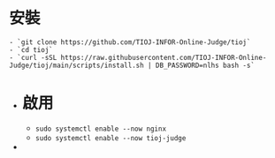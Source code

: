 # 安裝
	- `git clone https://github.com/TIOJ-INFOR-Online-Judge/tioj`
	- `cd tioj`
	- `curl -sSL https://raw.githubusercontent.com/TIOJ-INFOR-Online-Judge/tioj/main/scripts/install.sh | DB_PASSWORD=nlhs bash -s`
- # 啟用
	- `sudo systemctl enable --now nginx`
	- `sudo systemctl enable --now tioj-judge`
-